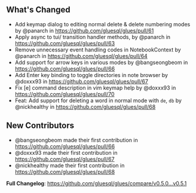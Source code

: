 ## What's Changed
* Add keymap dialog to editing normal delete & delete numbering modes by @panarch in https://github.com/gluesql/glues/pull/61
* Apply async to tui/ transition handler methods, by @panarch in https://github.com/gluesql/glues/pull/63
* Remove unnecessary event handling codes in NotebookContext by @panarch in https://github.com/gluesql/glues/pull/64
* Add support for arrow keys in various modes by @bangseongbeom in https://github.com/gluesql/glues/pull/66
* Add Enter key binding to toggle directories in note browser by @doxxx93 in https://github.com/gluesql/glues/pull/67
* Fix [e] command description in vim keymap help by @doxxx93 in https://github.com/gluesql/glues/pull/70
* Feat: Add support for deleting a word in normal mode with `de`, `db` by @nickhealthy in https://github.com/gluesql/glues/pull/68

## New Contributors
* @bangseongbeom made their first contribution in https://github.com/gluesql/glues/pull/66
* @doxxx93 made their first contribution in https://github.com/gluesql/glues/pull/67
* @nickhealthy made their first contribution in https://github.com/gluesql/glues/pull/68

**Full Changelog**: https://github.com/gluesql/glues/compare/v0.5.0...v0.5.1
